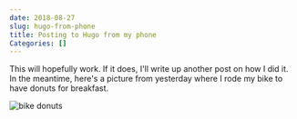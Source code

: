 ```yaml
---
date: 2018-08-27
slug: hugo-from-phone
title: Posting to Hugo from my phone
Categories: []
---
```


This will hopefully work. If it does, I'll write up another post on how I did it. In the meantime, here's a picture from yesterday where I rode my bike to have donuts for breakfast.

![bike donuts](/images/bikedonuts.jpg)
